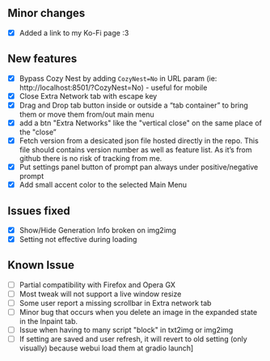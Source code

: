 ## Minor changes
- [x]  Added a link to my Ko-Fi page :3

## New features

- [x]  Bypass Cozy Nest by adding `CozyNest=No` in URL param (ie: http://localhost:8501/?CozyNest=No) - useful for mobile
- [x]  Close Extra Network tab with escape key
- [x]  Drag and Drop tab button inside or outside a “tab container” to bring them or move them from/out main menu
- [x]  add a btn "Extra Networks" like the "vertical close" on the same place of the "close”
- [x]  Fetch version from a desicated json file hosted directly in the repo. This file should contains version number as well as feature list. As it’s from github there is no risk of tracking from me.
- [x]  Put settings panel button of prompt pan always under positive/negative prompt
- [x]  Add small accent color to the selected Main Menu

## Issues fixed

- [x]  Show/Hide Generation Info broken on img2img
- [x]  Setting not effective during loading

## Known Issue

- [ ]  Partial compatibility with Firefox and Opera GX
- [ ]  Most tweak will not support a live window resize
- [ ]  Some user report a missing scrollbar in Extra network tab
- [ ]  Minor bug that occurs when you delete an image in the expanded state in the Inpaint tab.
- [ ]  Issue when having to many script "block" in txt2img or img2img
- [ ]  If setting are saved and user refresh, it will revert to old setting (only visually) because webui load them at gradio launch]
